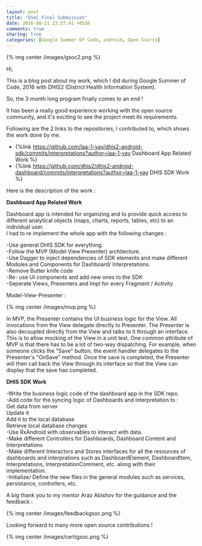 ```yaml
---
layout: post
title: "GSoC Final Submission"
date: 2016-08-21 22:57:41 +0530
comments: true
sharing: true
categories: [Google Summer Of Code, android, Open Source]
---
```



{% img center /images/gsoc2.png  %}

Hi,

This is a blog post about my work, which I did during Google Summer of Code, 2016 with DHIS2 (District Health Information System).

So, the 3 month long program finally comes to an end !

It has been a really good experience working with the open source community, and it's exciting to see the project meet its requirements.

Following are the 2 links to the repositories, I contributed to, which shows the work done by me.

- {%link  https://github.com/laa-1-yay/dhis2-android-sdk/commits/interpretations?author=laa-1-yay Dashboard App Related Work %}
- {%link  https://github.com/dhis2/dhis2-android-dashboard/commits/interpretations?author=laa-1-yay DHIS SDK Work %}

Here is the description of the work :

**Dashboard App Related Work**

Dashboard app is intended for organizing and to provide quick access to different analytical objects (maps, charts, reports, tables, etc) to an individual user.   
I had to re implement the whole app with the following changes :

-Use general DHIS SDK for everything.    
-Follow the MVP (Model View Presenter) architecture.  
-Use Dagger to inject dependencies of SDK elements and make different Modules and Components for Dashboard/ Interpretations.     
-Remove Butter knife code  
-Re- use UI components and add new ones to the SDK  
-Seperate Views, Presenters and Impl for every Fragment / Activity  

Model-View-Presenter :

{% img center /images/mvp.png  %}

In MVP, the Presenter contains the UI business logic for the View. All invocations from the View delegate directly to Presenter. The Presenter is also decoupled directly from the View and talks to it through an interface. This is to allow mocking of the View in a unit test. One common attribute of MVP is that there has to be a lot of two-way dispatching. For example, when someone clicks the "Save" button, the event handler delegates to the Presenter's "OnSave" method. Once the save is completed, the Presenter will then call back the View through its interface so that the View can display that the save has completed.

**DHIS SDK Work**

-Write the business logic code of the dashboard app in the SDK repo.  
-Add code for the syncing logic of Dashboards and Interpretation to :     
    Get data from server    
    Update it    
    Add it to the local database    
    Retrieve local database changes      
-Use RxAndroid with observables to interact with data.  
-Make different Controllers for Dashboards, Dashboard Content and Interpretations  
-Make different Interactors and Stores interfaces for all the resources of dashboards and interprations such as DashboardElement, DashboardItem, Interpretations, InterpretationComment, etc. along with their implementation.  
-Initialize/ Define the new files in the general modules such as services, persistance, controllers, etc.

A big thank you to my mentor Araz Abishov for the guidance and the feedback :

{% img center /images/feedbackgsoc.png  %}

Looking forward to many more open source contributions !

{% img center /images/certigsoc.png  %}

